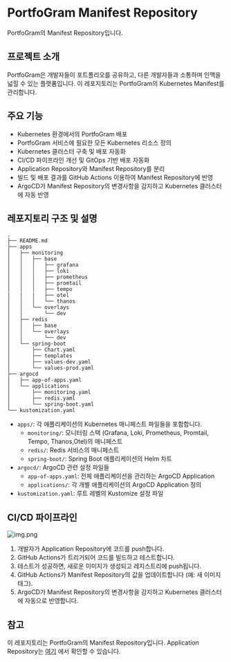 # PortfoGram Manifest Repository

PortfoGram의 Manifest Repository입니다.

## 프로젝트 소개

PortfoGram은 개발자들이 포트폴리오를 공유하고, 다른 개발자들과 소통하며 인맥을 넓힐 수 있는 플랫폼입니다. 이 레포지토리는 PortfoGram의 Kubernetes Manifest를 관리합니다.

## 주요 기능

- Kubernetes 환경에서의 PortfoGram 배포
- PortfoGram 서비스에 필요한 모든 Kubernetes 리소스 정의
- Kubernetes 클러스터 구축 및 배포 자동화
- CI/CD 파이프라인 개선 및 GitOps 기반 배포 자동화
- Application Repository와 Manifest Repository를 분리
- 빌드 및 배포 결과를 GitHub Actions 이용하여 Manifest Repository에 반영
- ArgoCD가 Manifest Repository의 변경사항을 감지하고 Kubernetes 클러스터에 자동 반영
  
## 레포지토리 구조 및 설명

```
.
├── README.md
├── apps
│   ├── monitoring
│   │   ├── base
│   │   │   ├── grafana
│   │   │   ├── loki
│   │   │   ├── prometheus
│   │   │   ├── promtail
│   │   │   ├── tempo
|   |   |   ├── otel
│   │   │   └── thanos
│   │   └── overlays
│   │       └── dev
│   ├── redis
│   │   ├── base
│   │   └── overlays
│   │       └── dev
│   └── spring-boot
│       ├── Chart.yaml
│       ├── templates
│       ├── values-dev.yaml
│       └── values-prod.yaml
├── argocd
│   ├── app-of-apps.yaml
│   └── applications
│       ├── monitoring.yaml
│       ├── redis.yaml
│       └── spring-boot.yaml
└── kustomization.yaml
```

- `apps/`: 각 애플리케이션의 Kubernetes 매니페스트 파일들을 포함합니다.
  - `monitoring/`: 모니터링 스택 (Grafana, Loki, Prometheus, Promtail, Tempo, Thanos,Otel)의 매니페스트
  - `redis/`: Redis 서비스의 매니페스트
  - `spring-boot/`: Spring Boot 애플리케이션의 Helm 차트
- `argocd/`: ArgoCD 관련 설정 파일들
  - `app-of-apps.yaml`: 전체 애플리케이션을 관리하는 ArgoCD Application
  - `applications/`: 각 개별 애플리케이션의 ArgoCD Application 정의
- `kustomization.yaml`: 루트 레벨의 Kustomize 설정 파일

## CI/CD 파이프라인
![img.png](img.png)
1. 개발자가 Application Repository에 코드를 push합니다.
2. GitHub Actions가 트리거되어 코드를 빌드하고 테스트합니다.
3. 테스트가 성공하면, 새로운 이미지가 생성되고 레지스트리에 push됩니다.
4. GitHub Actions가 Manifest Repository의 값을 업데이트합니다 (예: 새 이미지 태그).
5. ArgoCD가 Manifest Repository의 변경사항을 감지하고 Kubernetes 클러스터에 자동으로 반영합니다.

## 참고

이 레포지토리는 PortfoGram의 Manifest Repository입니다. Application Repository는 [여기](https://github.com/minina0407/PortfoGram-k8s.git) 에서 확인할 수 있습니다.
